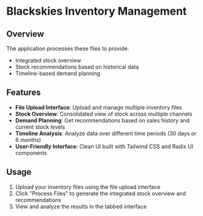 # Blackskies Inventory Management

## Overview

The application processes these files to provide:
- Integrated stock overview
- Stock recommendations based on historical data
- Timeline-based demand planning

## Features

- **File Upload Interface**: Upload and manage multiple inventory files
- **Stock Overview**: Consolidated view of stock across multiple channels
- **Demand Planning**: Get recommendations based on sales history and current stock levels
- **Timeline Analysis**: Analyze data over different time periods (30 days or 6 months)
- **User-Friendly Interface**: Clean UI built with Tailwind CSS and Radix UI components


## Usage

1. Upload your inventory files using the file upload interface
2. Click "Process Files" to generate the integrated stock overview and recommendations
3. View and analyze the results in the tabbed interface


